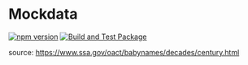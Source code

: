 # Mockdata

[![npm version](https://badge.fury.io/js/@nexys%2Fmock-data.svg)](https://www.npmjs.com/package/@nexys/mock-data)
[![Build and Test Package](https://github.com/nexys-system/mock-data/actions/workflows/yarn.yml/badge.svg)](https://github.com/nexys-system/mock-data/actions/workflows/yarn.yml)

source: https://www.ssa.gov/oact/babynames/decades/century.html
